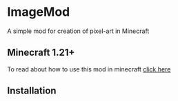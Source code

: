 # ImageMod
A simple mod for creation of pixel-art in Minecraft

## Minecraft 1.21+
To read about how to use this mod in minecraft [click here](HOW_TO_USE.md)

## Installation

